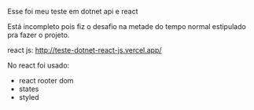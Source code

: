 Esse foi meu teste em dotnet api e react

Está incompleto pois fiz o desafio na metade do tempo normal estipulado pra fazer o projeto.

react js: <a href="http://teste-dotnet-react-js.vercel.app/"> http://teste-dotnet-react-js.vercel.app/</a>


No react foi usado: 
- react rooter dom
- states
- styled 
